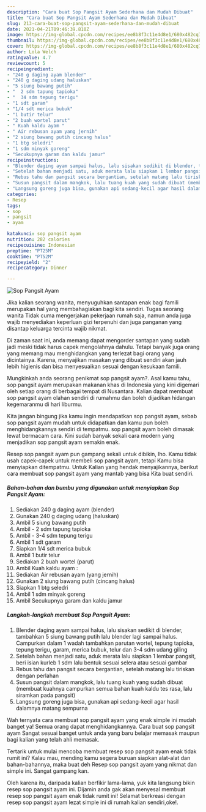 ```yaml
---
description: "Cara buat Sop Pangsit Ayam Sederhana dan Mudah Dibuat"
title: "Cara buat Sop Pangsit Ayam Sederhana dan Mudah Dibuat"
slug: 213-cara-buat-sop-pangsit-ayam-sederhana-dan-mudah-dibuat
date: 2021-04-21T09:46:39.810Z
image: https://img-global.cpcdn.com/recipes/ee8b8f3c11e4d8e1/680x482cq70/sop-pangsit-ayam-foto-resep-utama.jpg
thumbnail: https://img-global.cpcdn.com/recipes/ee8b8f3c11e4d8e1/680x482cq70/sop-pangsit-ayam-foto-resep-utama.jpg
cover: https://img-global.cpcdn.com/recipes/ee8b8f3c11e4d8e1/680x482cq70/sop-pangsit-ayam-foto-resep-utama.jpg
author: Lola Welch
ratingvalue: 4.7
reviewcount: 5
recipeingredient:
- "240 g daging ayam blender"
- "240 g daging udang haluskan"
- "5 siung bawang putih"
- "  2 sdm tapung tapioka"
- "  34 sdm tepung terigu"
- "1 sdt garam"
- "1/4 sdt merica bubuk"
- "1 butir telur"
- "2 buah wortel parut"
- " Kuah kaldu ayam "
- " Air rebusan ayam yang jernih"
- "2 siung bawang putih cincang halus"
- "1 btg seledri"
- "1 sdm minyak goreng"
- "Secukupnya garam dan kaldu jamur"
recipeinstructions:
- "Blender daging ayam sampai halus, lalu sisakan sedikit di blender, tambahkan 5 siung bawang putih lalu blender lagi sampai halus. Campurkan dalam 1 wadah tambahkan parutan wortel, tepung tapioka, tepung terigu, garam, merica bubuk, telur dan 3-4 sdm udang giling"
- "Setelah bahan menjadi satu, aduk merata lalu siapkan 1 lembar pangsit, beri isian kurleb 1 sdm lalu bentuk sesuai selera atau sesuai gambar"
- "Rebus tahu dan pangsit secara bergantian, setelah matang lalu tiriskan dengan perlahan"
- "Susun pangsit dalam mangkok, lalu tuang kuah yang sudah dibuat (membuat kuahnya campurkan semua bahan kuah kaldu tes rasa, lalu siramkan pada pangsit)"
- "Langsung goreng juga bisa, gunakan api sedang-kecil agar hasil dalamnya matang sempurna"
categories:
- Resep
tags:
- sop
- pangsit
- ayam

katakunci: sop pangsit ayam 
nutrition: 282 calories
recipecuisine: Indonesian
preptime: "PT25M"
cooktime: "PT52M"
recipeyield: "2"
recipecategory: Dinner

---
```



![Sop Pangsit Ayam](https://img-global.cpcdn.com/recipes/ee8b8f3c11e4d8e1/680x482cq70/sop-pangsit-ayam-foto-resep-utama.jpg)

Jika kalian seorang wanita, menyuguhkan santapan enak bagi famili merupakan hal yang membahagiakan bagi kita sendiri. Tugas seorang  wanita Tidak cuma mengerjakan pekerjaan rumah saja, namun anda juga wajib menyediakan keperluan gizi terpenuhi dan juga panganan yang disantap keluarga tercinta wajib nikmat.

Di zaman  saat ini, anda memang dapat mengorder santapan yang sudah jadi meski tidak harus capek mengolahnya dahulu. Tetapi banyak juga orang yang memang mau menghidangkan yang terlezat bagi orang yang dicintainya. Karena, menyajikan masakan yang dibuat sendiri akan jauh lebih higienis dan bisa menyesuaikan sesuai dengan kesukaan famili. 



Mungkinkah anda seorang penikmat sop pangsit ayam?. Asal kamu tahu, sop pangsit ayam merupakan makanan khas di Indonesia yang kini digemari oleh setiap orang di berbagai tempat di Nusantara. Kalian dapat membuat sop pangsit ayam olahan sendiri di rumahmu dan boleh dijadikan hidangan kegemaranmu di hari liburmu.

Kita jangan bingung jika kamu ingin mendapatkan sop pangsit ayam, sebab sop pangsit ayam mudah untuk didapatkan dan kamu pun boleh menghidangkannya sendiri di tempatmu. sop pangsit ayam boleh dimasak lewat bermacam cara. Kini sudah banyak sekali cara modern yang menjadikan sop pangsit ayam semakin enak.

Resep sop pangsit ayam pun gampang sekali untuk dibikin, lho. Kamu tidak usah capek-capek untuk membeli sop pangsit ayam, tetapi Kamu bisa menyiapkan ditempatmu. Untuk Kalian yang hendak menyajikannya, berikut cara membuat sop pangsit ayam yang mantab yang bisa Kita buat sendiri.

<!--inarticleads1-->

##### Bahan-bahan dan bumbu yang digunakan untuk menyiapkan Sop Pangsit Ayam:

1. Sediakan 240 g daging ayam (blender)
1. Gunakan 240 g daging udang (haluskan)
1. Ambil 5 siung bawang putih
1. Ambil  - 2 sdm tapung tapioka
1. Ambil  - 3-4 sdm tepung terigu
1. Ambil 1 sdt garam
1. Siapkan 1/4 sdt merica bubuk
1. Ambil 1 butir telur
1. Sediakan 2 buah wortel (parut)
1. Ambil  Kuah kaldu ayam :
1. Sediakan  Air rebusan ayam (yang jernih)
1. Gunakan 2 siung bawang putih (cincang halus)
1. Siapkan 1 btg seledri
1. Ambil 1 sdm minyak goreng
1. Ambil Secukupnya garam dan kaldu jamur




<!--inarticleads2-->

##### Langkah-langkah membuat Sop Pangsit Ayam:

1. Blender daging ayam sampai halus, lalu sisakan sedikit di blender, tambahkan 5 siung bawang putih lalu blender lagi sampai halus. Campurkan dalam 1 wadah tambahkan parutan wortel, tepung tapioka, tepung terigu, garam, merica bubuk, telur dan 3-4 sdm udang giling
1. Setelah bahan menjadi satu, aduk merata lalu siapkan 1 lembar pangsit, beri isian kurleb 1 sdm lalu bentuk sesuai selera atau sesuai gambar
1. Rebus tahu dan pangsit secara bergantian, setelah matang lalu tiriskan dengan perlahan
1. Susun pangsit dalam mangkok, lalu tuang kuah yang sudah dibuat (membuat kuahnya campurkan semua bahan kuah kaldu tes rasa, lalu siramkan pada pangsit)
1. Langsung goreng juga bisa, gunakan api sedang-kecil agar hasil dalamnya matang sempurna




Wah ternyata cara membuat sop pangsit ayam yang enak simple ini mudah banget ya! Semua orang dapat menghidangkannya. Cara buat sop pangsit ayam Sangat sesuai banget untuk anda yang baru belajar memasak maupun bagi kalian yang telah ahli memasak.

Tertarik untuk mulai mencoba membuat resep sop pangsit ayam enak tidak rumit ini? Kalau mau, mending kamu segera buruan siapkan alat-alat dan bahan-bahannya, maka buat deh Resep sop pangsit ayam yang nikmat dan simple ini. Sangat gampang kan. 

Oleh karena itu, daripada kalian berfikir lama-lama, yuk kita langsung bikin resep sop pangsit ayam ini. Dijamin anda gak akan menyesal membuat resep sop pangsit ayam enak tidak rumit ini! Selamat berkreasi dengan resep sop pangsit ayam lezat simple ini di rumah kalian sendiri,oke!.

